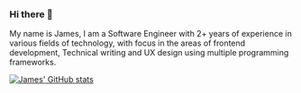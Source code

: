 ### Hi there 👋
My name is James, I am a Software Engineer with 2+ years of experience in various fields of technology, with focus in the areas of frontend development, Technical writing and UX design using multiple programming frameworks.

[![James' GitHub stats](https://github-readme-stats.vercel.app/api?username=jefedcreator)](https://github.com/anuraghazra/github-readme-stats)

<!--
**jefedcreator/jefedcreator** is a ✨ _special_ ✨ repository because its `README.md` (this file) appears on your GitHub profile.

Here are some ideas to get you started:

- 🔭 I’m currently working on ...
- 🌱 I’m currently learning ...
- 👯 I’m looking to collaborate on ...
- 🤔 I’m looking for help with ...
- 💬 Ask me about ...
- 📫 How to reach me: ...
- 😄 Pronouns: ...
- ⚡ Fun fact: ...
-->
